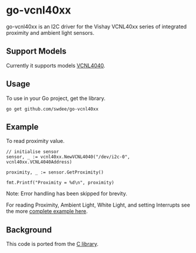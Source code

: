 # go-vcnl40xx

go-vcnl40xx is an I2C driver for the Vishay VCNL40xx series of integrated
proximity and ambient light sensors.  


## Support Models

Currently it supports models [VCNL4040](https://www.vishay.com/docs/84274/vcnl4040.pdf).


## Usage

To use in your Go project, get the library.
```
go get github.com/swdee/go-vcnl40xx
```

## Example

To read proximity value.

```
// initialise sensor
sensor, _ := vcnl40xx.NewVCNL4040("/dev/i2c-0", vcnl40xx.VCNL4040Address)

proximity, _ := sensor.GetProximity()

fmt.Printf("Proximity = %d\n", proximity)
```
Note: Error handling has been skipped for brevity.


For reading Proximity, Ambient Light, White Light, and  setting Interrupts see 
the more [complete example here](example/main.go). 



## Background

This code is ported from the [C library](https://github.com/sparkfun/SparkFun_VCNL4040_Arduino_Library).